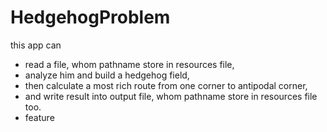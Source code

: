 # HedgehogProblem
this app can
- read a file, whom pathname store in resources file,
- analyze him and build a hedgehog field,
- then calculate a most rich route from one corner to antipodal corner,
- and write result into output file, whom pathname store in resources file too.
- feature